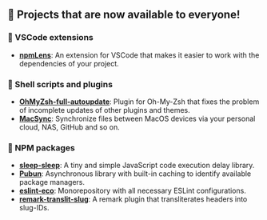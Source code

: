 ## 🍱 Projects that are now available to everyone!

### 🍔 VSCode extensions

- **[npmLens](https://github.com/Pilaton/vscode-npm-lens-support)**: An extension for VSCode that makes it easier to work with the dependencies of your project.

### 🦴 Shell scripts and plugins

- **[OhMyZsh-full-autoupdate](https://github.com/Pilaton/OhMyZsh-full-autoupdate)**: Plugin for Oh-My-Zsh that fixes the problem of incomplete updates of other plugins and themes.
- **[MacSync](https://github.com/Pilaton/MacSync)**: Synchronize files between MacOS devices via your personal cloud, NAS, GitHub and so on.

### 🥩 NPM packages

- **[sleep-sleep](https://github.com/Pilaton/sleep-sleep)**: A tiny and simple JavaScript code execution delay library.
- **[Pubun](https://github.com/Pilaton/pubun)**: Asynchronous library with built-in caching to identify available package managers.
- **[eslint-eco](https://github.com/Pilaton/eslint-eco)**: Monorepository with all necessary ESLint configurations.
- **[remark-translit-slug](https://github.com/Pilaton/remark-translit-slug)**: A remark plugin that transliterates headers into slug-IDs.
